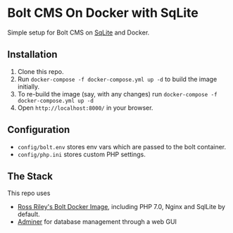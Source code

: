 # Bolt CMS On Docker with SqLite

Simple setup for Bolt CMS on [SqLite][1] and Docker.

## Installation

1. Clone this repo.
1. Run `docker-compose -f docker-compose.yml up -d` to build the image initially.
1. To re-build the image (say, with any changes) run `docker-compose -f docker-compose.yml up -d`
1. Open `http://localhost:8000/` in your browser.

## Configuration

* `config/bolt.env` stores env vars which are passed to the bolt container.
* `config/php.ini` stores custom PHP settings.

## The Stack

This repo uses

* [Ross Riley's Bolt Docker Image][2], including PHP 7.0, Nginx and SqlLite by default.
* [Adminer][3] for database management through a web GUI

[1]: https://sqlite.org/index.html
[2]: https://hub.docker.com/r/rossriley/docker-bolt/
[3]: https://github.com/dockette/adminer